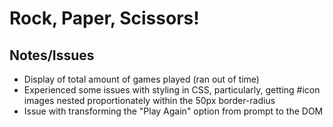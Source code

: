 # Rock, Paper, Scissors!


## Notes/Issues

- Display of total amount of games played (ran out of time)
- Experienced some issues with styling in CSS, particularly, getting #icon images nested proportionately within the 50px border-radius
- Issue with transforming the "Play Again" option from prompt to the DOM


